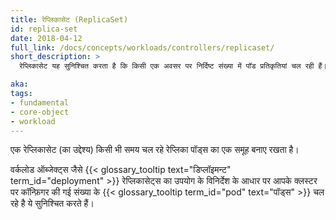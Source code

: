 ```yaml
---
title: रेप्लिकासेट (ReplicaSet)
id: replica-set
date: 2018-04-12
full_link: /docs/concepts/workloads/controllers/replicaset/
short_description: >
  रेप्लिकासेट यह सुनिश्चित करता है कि किसी एक अवसर पर निर्दिष्ट संख्या में पॉड प्रतिकृतियां चल रही हैं।

aka: 
tags:
- fundamental
- core-object
- workload
---
```

 एक रेप्लिकासेट (का उद्देश्य) किसी भी समय चल रहे रेप्लिका पॉड्स का एक समूह बनाए रखता है।

<!--more-->

वर्कलोड ऑब्जेक्ट्स जैसे {{< glossary_tooltip text="डिप्लॉइमन्ट" term_id="deployment" >}} रेप्लिकासेट्स का उपयोग
के विनिर्देश के आधार पर आपके क्लस्टर पर कॉन्फ़िगर की गई संख्या के {{< glossary_tooltip term_id="pod" text="पॉड्स" >}} चल रहे है ये सुनिश्चित करते हैं।
